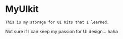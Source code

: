 # MyUIkit
``This is my storage for UI Kits that I learned.``

Not sure if I can keep my passion for UI design... haha
